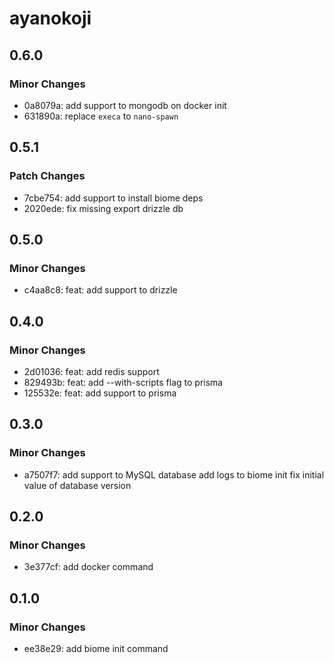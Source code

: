 # ayanokoji

## 0.6.0

### Minor Changes

- 0a8079a: add support to mongodb on docker init
- 631890a: replace `execa` to `nano-spawn`

## 0.5.1

### Patch Changes

- 7cbe754: add support to install biome deps
- 2020ede: fix missing export drizzle db

## 0.5.0

### Minor Changes

- c4aa8c8: feat: add support to drizzle

## 0.4.0

### Minor Changes

- 2d01036: feat: add redis support
- 829493b: feat: add --with-scripts flag to prisma
- 125532e: feat: add support to prisma

## 0.3.0

### Minor Changes

- a7507f7: add support to MySQL database
  add logs to biome init
  fix initial value of database version

## 0.2.0

### Minor Changes

- 3e377cf: add docker command

## 0.1.0

### Minor Changes

- ee38e29: add biome init command
